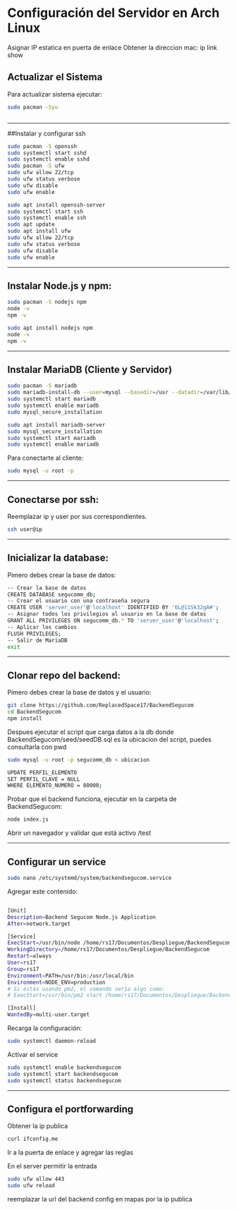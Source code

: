 # Configuración del Servidor en Arch Linux

Asignar IP estatica en puerta de enlace
Obtener la direccion mac:
ip link show


## Actualizar el Sistema
Para actualizar sistema ejecutar:

```sh
sudo pacman -Syu
```

```sh

```
__________________________________________

##Instalar y configurar ssh

```sh
sudo pacman -S openssh
sudo systemctl start sshd
sudo systemctl enable sshd
sudo pacman -S ufw
sudo ufw allow 22/tcp
sudo ufw status verbose
sudo ufw disable
sudo ufw enable

```

```sh
sudo apt install openssh-server
sudo systemctl start ssh
sudo systemctl enable ssh
sudo apt update
sudo apt install ufw
sudo ufw allow 22/tcp
sudo ufw status verbose
sudo ufw disable
sudo ufw enable

```

__________________________________________

## Instalar Node.js y npm:

```sh
sudo pacman -S nodejs npm
node -v
npm -v

```

```sh
sudo apt install nodejs npm
node -v
npm -v

```
__________________________________________

## Instalar MariaDB (Cliente y Servidor)

```sh
sudo pacman -S mariadb
sudo mariadb-install-db --user=mysql --basedir=/usr --datadir=/var/lib/mysql
sudo systemctl start mariadb
sudo systemctl enable mariadb
sudo mysql_secure_installation
```

```sh
sudo apt install mariadb-server
sudo mysql_secure_installation
sudo systemctl start mariadb
sudo systemctl enable mariadb
```

Para conectarte al cliente:
```sh
sudo mysql -u root -p
```
__________________________________________

## Conectarse por ssh:
Reemplazar ip y user por sus correspondientes.
```sh
ssh user@ip 
```






__________________________________________

## Inicializar la database:

Pimero debes crear la base de datos:

```sh
-- Crear la base de datos
CREATE DATABASE segucomm_db;
-- Crear el usuario con una contraseña segura
CREATE USER 'server_user'@'localhost' IDENTIFIED BY '6L@11Sk32gA#';
-- Asignar todos los privilegios al usuario en la base de datos
GRANT ALL PRIVILEGES ON segucomm_db.* TO 'server_user'@'localhost';
-- Aplicar los cambios
FLUSH PRIVILEGES;
-- Salir de MariaDB
exit
```

__________________________________________

## Clonar repo del backend:

Pimero debes crear la base de datos y el usuario:

```sh
git clone https://github.com/ReplacedSpace17/BackendSegucom
cd BackendSegucom
npm install
```

Despues ejecutar el script que carga datos a la db donde BackendSegucom/seed/seedDB.sql es la ubicacion del script, puedes consultarla con pwd
```sh
sudo mysql -u root -p segucomm_db < ubicacion

```

```sh
UPDATE PERFIL_ELEMENTO
SET PERFIL_CLAVE = NULL
WHERE ELEMENTO_NUMERO = 80000;
```



Probar que el backend funciona, ejecutar en la carpeta de BackendSegucom:
```sh
node index.js
```
Abrir un navegador y validar que está activo /test

__________________________________________



## Configurar un service

```sh
sudo nano /etc/systemd/system/backendsegucom.service

```
Agregar este contenido:


```sh

[Unit]
Description=Backend Segucom Node.js Application
After=network.target

[Service]
ExecStart=/usr/bin/node /home/rs17/Documentos/Despliegue/BackendSegucom/index.js
WorkingDirectory=/home/rs17/Documentos/Despliegue/BackendSegucom
Restart=always
User=rs17
Group=rs17
Environment=PATH=/usr/bin:/usr/local/bin
Environment=NODE_ENV=production
# Si estás usando pm2, el comando sería algo como:
# ExecStart=/usr/bin/pm2 start /home/rs17/Documentos/Despliegue/BackendSegucom/index.js --name backendsegucom

[Install]
WantedBy=multi-user.target


```

Recarga la configuración:

```sh
sudo systemctl daemon-reload
```

Activar el service
```sh
sudo systemctl enable backendsegucom
sudo systemctl start backendsegucom
sudo systemctl status backendsegucom
```


__________________________________________



## Configura el portforwarding

Obtener la ip publica

```sh
curl ifconfig.me

```
Ir a la puerta de enlace y agregar las reglas


En el server permitir la entrada
```sh
sudo ufw allow 443
sudo ufw reload

```

reemplazar la url del backend config en mapas por la ip publica








